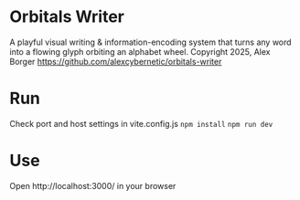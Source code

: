 # Orbitals Writer
A playful visual writing & information-encoding system
that turns any word into a flowing glyph orbiting an alphabet wheel.
Copyright 2025, Alex Borger
https://github.com/alexcybernetic/orbitals-writer

# Run
Check port and host settings in vite.config.js
`npm install`
`npm run dev`

# Use
Open http://localhost:3000/ in your browser
